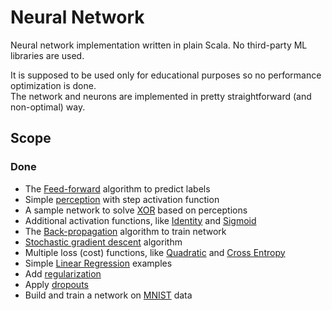 # Neural Network

Neural network implementation written in plain Scala. No third-party ML libraries are used.

It is supposed to be used only for educational purposes so no performance optimization is done.  
The network and neurons are implemented in pretty straightforward (and non-optimal) way.

## Scope

### Done

- The [Feed-forward](https://en.wikipedia.org/wiki/Feedforward_neural_network) algorithm to predict labels
- Simple [perception](https://en.wikipedia.org/wiki/Perceptron) with step activation function
- A sample network to solve [XOR](https://www.google.nl/?ion=1&espv=2#q=xor%20neural%20network) based on perceptions
- Additional activation functions, like [Identity](https://en.wikipedia.org/wiki/Identity_function) and [Sigmoid](https://en.wikipedia.org/wiki/Sigmoid_function)
- The [Back-propagation](https://en.wikipedia.org/wiki/Backpropagation) algorithm to train network
- [Stochastic gradient descent](https://en.wikipedia.org/wiki/Stochastic_gradient_descent) algorithm
- Multiple loss (cost) functions, like [Quadratic](https://en.wikipedia.org/wiki/Loss_function#Quadratic_loss_function) and [Cross Entropy](https://en.wikipedia.org/wiki/Cross_entropy)
- Simple [Linear Regression](https://en.wikipedia.org/wiki/Linear_regression) examples
- Add [regularization](https://www.quora.com/What-is-regularization-in-machine-learning)
- Apply [dropouts](https://www.quora.com/How-does-the-dropout-method-work-in-deep-learning)
- Build and train a network on [MNIST](http://yann.lecun.com/exdb/mnist/) data
